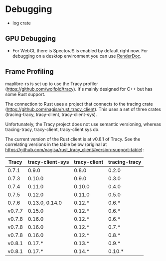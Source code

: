 # Debugging

* log crate



## GPU Debugging

* For WebGL there is SpectorJS is enabled by default right now. For debugging on a desktop environment you can use
  [RenderDoc](https://renderdoc.org/).

## Frame Profiling

maplibre-rs is set up to use the Tracy profiler (https://github.com/wolfpld/tracy). It's mainly designed for C++ but has some Rust support.

The connection to Rust uses a project that connects to the tracing crate (https://github.com/nagisa/rust_tracy_client). This uses a set of three crates (tracing-tracy, tracy-client, tracy-client-sys).

Unfortunately, the Tracy project does not use semantic versioning, whereas tracing-tracy, tracy-client, tracy-client sys do.

The current version of the Rust client is at v0.8.1 of Tracy. See the correlating versions in the table below (original at https://github.com/nagisa/rust_tracy_client#version-support-table):

| Tracy | tracy-client-sys | tracy-client | tracing-tracy |
| ----- | ---------------- | ------------ | ------------- |
| 0.7.1 | 0.9.0            | 0.8.0        | 0.2.0         |
| 0.7.3 | 0.10.0           | 0.9.0        | 0.3.0         |
| 0.7.4 | 0.11.0           | 0.10.0       | 0.4.0         |
| 0.7.5 | 0.12.0           | 0.11.0       | 0.5.0         |
| 0.7.6 | 0.13.0, 0.14.0   | 0.12.*       | 0.6.*         |
| v0.7.7 | 0.15.0          | 0.12.*       | 0.6.*         |
| v0.7.8 | 0.16.0          | 0.12.*       | 0.6.*         |
| v0.7.8 | 0.16.0          | 0.12.*       | 0.7.*         |
| v0.7.8 | 0.16.0          | 0.12.*       | 0.8.*         |
| v0.8.1 | 0.17.*          | 0.13.*       | 0.9.*         |
| v0.8.1 | 0.17.*          | 0.14.*       | 0.10.*        |